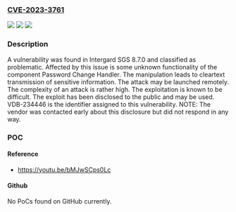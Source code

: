 ### [CVE-2023-3761](https://cve.mitre.org/cgi-bin/cvename.cgi?name=CVE-2023-3761)
![](https://img.shields.io/static/v1?label=Product&message=SGS&color=blue)
![](https://img.shields.io/static/v1?label=Version&message=%3D%208.7.0%20&color=brighgreen)
![](https://img.shields.io/static/v1?label=Vulnerability&message=CWE-319%20Cleartext%20Transmission%20of%20Sensitive%20Information&color=brighgreen)

### Description

A vulnerability was found in Intergard SGS 8.7.0 and classified as problematic. Affected by this issue is some unknown functionality of the component Password Change Handler. The manipulation leads to cleartext transmission of sensitive information. The attack may be launched remotely. The complexity of an attack is rather high. The exploitation is known to be difficult. The exploit has been disclosed to the public and may be used. VDB-234446 is the identifier assigned to this vulnerability. NOTE: The vendor was contacted early about this disclosure but did not respond in any way.

### POC

#### Reference
- https://youtu.be/bMJwSCps0Lc

#### Github
No PoCs found on GitHub currently.

